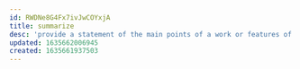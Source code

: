 ```yaml
---
id: RWDNe8G4Fx7ivJwCOYxjA
title: summarize
desc: 'provide a statement of the main points of a work or features of a solution'
updated: 1635662006945
created: 1635661937503
---
```


